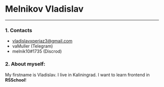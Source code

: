 
Melnikov Vladislav
===============================================

***********************************************

### 1. Contacts

* vladislavxperiaz3@gmail.com
* vaMuller (Telegram)
* melnik10#1735 (Discrod)

### 2. About myself:
My firstname is Vladislav. I live in Kaliningrad. I want to learn frontend in **RSSchool**!


